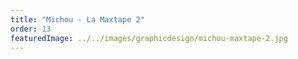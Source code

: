 ```yaml
---
title: "Michou - La Maxtape 2"
order: 13
featuredImage: ../../images/graphicdesign/michou-maxtape-2.jpg
---
```


